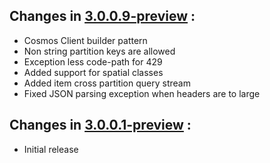 ## Changes in [3.0.0.9-preview](https://www.nuget.org/packages/Microsoft.Azure.Cosmos/3.0.0.9-preview) : ##

* Cosmos Client builder pattern
* Non string partition keys are allowed
* Exception less code-path for 429
* Added support for spatial classes
* Added item cross partition query stream
* Fixed JSON parsing exception when headers are to large

## Changes in [3.0.0.1-preview](https://www.nuget.org/packages/Microsoft.Azure.Cosmos/3.0.0.1-preview) : ##

* Initial release
